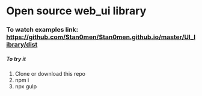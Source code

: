 # Open source web_ui library

### To watch examples link: https://github.com/Stan0men/Stan0men.github.io/master/UI_library/dist

##### To try it
1.  Clone or download this repo
2.  npm i
3.  npx gulp


